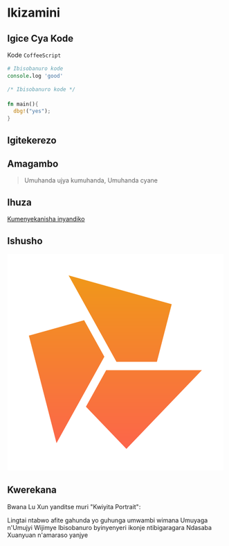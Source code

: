 [Shyira ahagaragara ibitekerezo byisi]:#

# Ikizamini

## Igice Cya Kode

Kode `CoffeeScript`

```coffee
# Ibisobanuro kode
console.log 'good'


```

```rust
/* Ibisobanuro kode */

fn main(){
  dbg!("yes");
}
```

## Igitekerezo

<!-- HTML 注释 --> 

<!-- 多行注释 --> 

## Amagambo

> Umuhanda ujya kumuhanda, Umuhanda cyane

## Ihuza

[Kumenyekanisha inyandiko](https://github.com/xxai-art/xxai-art-md)

## Ishusho

![xxAI. Ibiranga Ibiranga](https://raw.githubusercontent.com/xxai-art/web/main/file/svg/logo.svg)

## Kwerekana

Bwana Lu Xun yanditse muri "Kwiyita Portrait":

  Lingtai ntabwo afite gahunda yo guhunga umwambi wimana
  Umuyaga n'Umujyi Wijimye
  Ibisobanuro byinyenyeri ikonje ntibigaragara
  Ndasaba Xuanyuan n'amaraso yanjye
